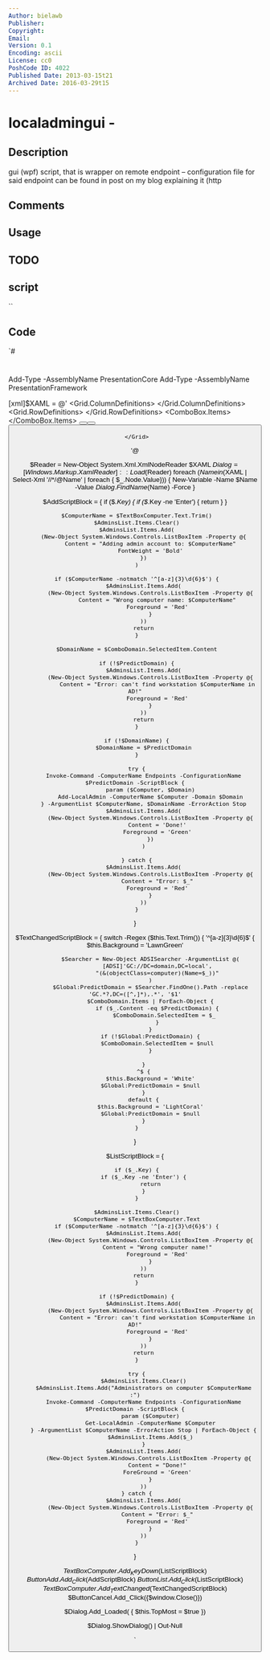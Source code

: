 ```yaml
---
Author: bielawb
Publisher: 
Copyright: 
Email: 
Version: 0.1
Encoding: ascii
License: cc0
PoshCode ID: 4022
Published Date: 2013-03-15t21
Archived Date: 2016-03-29t15
---
```


# localadmingui - 

## Description

gui (wpf) script, that is wrapper on remote endpoint – configuration file for said endpoint can be found in post on my blog explaining it (http

## Comments



## Usage



## TODO



## script

``

## Code

`#
 #
 Add-Type -AssemblyName PresentationCore
 Add-Type -AssemblyName PresentationFramework
 
 [xml]$XAML = @'
 <Window 
     xmlns="http://schemas.microsoft.com/winfx/2006/xaml/presentation"
     xmlns:x="http://schemas.microsoft.com/winfx/2006/xaml"
     Width="316" MinWidth="316" MaxWidth="316"
     Title="Local Admins Tool" SizeToContent="WidthAndHeight" FontSize="14" FontFamily="Consolas" Name="Window">
     <Grid>
         <Grid.ColumnDefinitions>
             <ColumnDefinition Width="Auto"/>
             <ColumnDefinition MinWidth="100"/>
         </Grid.ColumnDefinitions>
         <Grid.RowDefinitions>
             <RowDefinition Height="30"/>
             <RowDefinition Height="30"/>
             <RowDefinition Height="30"/>
             <RowDefinition Height="Auto"/>
         </Grid.RowDefinitions>
         <Label Content="Computer: " Grid.Column="0" />
         <TextBox Grid.Column="1" Name="TextBoxComputer"/>
         <Label Content="Domain: " Grid.Column="0" Grid.Row="1"/>
         <ComboBox Grid.Column="1" Grid.Row="1" Name="ComboDomain">
             <ComboBox.Items>
                 <ComboBoxItem Content="FOO"/>
                 <ComboBoxItem Content="BAR"/>
                 <ComboBoxItem Content="ALP"/>
                 <ComboBoxItem Content="BET"/>
                 <ComboBoxItem Content="GAM"/>
                 <ComboBoxItem Content="DEL"/>
             </ComboBox.Items>
         </ComboBox>
         <StackPanel Grid.ColumnSpan="2" Grid.Row="2" Orientation="Horizontal">
             <Button Name="ButtonList" Content="Check" Width="100"/>
             <Button Name="ButtonAdd" Content="Add" Width="100"/>
             <Button Name="ButtonCancel" Content="Cancel" Width="100"/>
         </StackPanel>
         <ListBox Grid.ColumnSpan="3" Grid.Row="3" Name="AdminsList"/>
         
     </Grid>
 </Window>
 '@
 
 $Reader = New-Object System.Xml.XmlNodeReader $XAML
 $Dialog = [Windows.Markup.XamlReader]::Load($Reader)
 foreach ($Name in ($XAML | Select-Xml '//*/@Name' | foreach { $_.Node.Value})) {
     New-Variable -Name $Name -Value $Dialog.FindName($Name) -Force
 }
 
 $AddScriptBlock = {
     if ($_.Key) {
         if ($_.Key -ne 'Enter') {
             return
         }
     }
 
     $ComputerName = $TextBoxComputer.Text.Trim()
     $AdminsList.Items.Clear()
     $AdminsList.Items.Add(
         (New-Object System.Windows.Controls.ListBoxItem -Property @{
             Content = "Adding admin account to: $ComputerName"
             FontWeight = 'Bold'
         })
     )
 
     if ($ComputerName -notmatch '^[a-z]{3}\d{6}$') {
         $AdminsList.Items.Add(
             (New-Object System.Windows.Controls.ListBoxItem -Property @{
                 Content = "Wrong computer name: $ComputerName"
                 Foreground = 'Red'
             }
         ))
         return
     }
 
     $DomainName = $ComboDomain.SelectedItem.Content
     
     if (!$PredictDomain) {
         $AdminsList.Items.Add(
             (New-Object System.Windows.Controls.ListBoxItem -Property @{
                 Content = "Error: can't find workstation $ComputerName in AD!"
                 Foreground = 'Red'
             }
         ))
         return
     }
 
     if (!$DomainName) {
         $DomainName = $PredictDomain
     }
 
     try {
         Invoke-Command -ComputerName Endpoints -ConfigurationName $PredictDomain -ScriptBlock {
             param ($Computer, $Domain)
             Add-LocalAdmin -ComputerName $Computer -Domain $Domain
         } -ArgumentList $ComputerName, $DomainName -ErrorAction Stop
         $AdminsList.Items.Add(
             (New-Object System.Windows.Controls.ListBoxItem -Property @{
                 Content = 'Done!'
                 Foreground = 'Green'
             })
         )
 
     } catch {
         $AdminsList.Items.Add(
             (New-Object System.Windows.Controls.ListBoxItem -Property @{
                 Content = "Error: $_"
                 Foreground = 'Red'
             }
         ))
     }
 }
 
 $TextChangedScriptBlock = {
     switch -Regex ($this.Text.Trim()) {
         '^[a-z]{3}\d{6}$' {
             $this.Background = 'LawnGreen'
             
             $Searcher = New-Object ADSISearcher -ArgumentList @(
                 [ADSI]'GC://DC=domain,DC=local',
                 "(&(objectClass=computer)(Name=$_))"
             )
             $Global:PredictDomain = $Searcher.FindOne().Path -replace 'GC.*?,DC=([^,]*),.*', '$1'
             $ComboDomain.Items | ForEach-Object {
                 if ($_.Content -eq $PredictDomain) {
                     $ComboDomain.SelectedItem = $_
                 }
             }
             if (!$Global:PredictDomain) {
                 $ComboDomain.SelectedItem = $null
             }
             
         }
         ^$ {
             $this.Background = 'White'
             $Global:PredictDomain = $null
         }
         default {
             $this.Background = 'LightCoral'
             $Global:PredictDomain = $null
         }
     }
 
 }
 
 $ListScriptBlock = {
 
     if ($_.Key) {
         if ($_.Key -ne 'Enter') {
             return
         }
     }
 
     $AdminsList.Items.Clear()
     $ComputerName = $TextBoxComputer.Text
     if ($ComputerName -notmatch '^[a-z]{3}\d{6}$') {
         $AdminsList.Items.Add(
             (New-Object System.Windows.Controls.ListBoxItem -Property @{
                 Content = "Wrong computer name!"
                 Foreground = 'Red'
             }
         ))
         return
     }
 
     if (!$PredictDomain) {
         $AdminsList.Items.Add(
             (New-Object System.Windows.Controls.ListBoxItem -Property @{
                 Content = "Error: can't find workstation $ComputerName in AD!"
                 Foreground = 'Red'
             }
         ))
         return
     }
 
     try {
         $AdminsList.Items.Clear()
         $AdminsList.Items.Add("Administrators on computer $ComputerName :")
         Invoke-Command -ComputerName Endpoints -ConfigurationName $PredictDomain -ScriptBlock {
             param ($Computer)
             Get-LocalAdmin -ComputerName $Computer
         } -ArgumentList $ComputerName -ErrorAction Stop | ForEach-Object {
             $AdminsList.Items.Add($_)
         }
         $AdminsList.Items.Add(
             (New-Object System.Windows.Controls.ListBoxItem -Property @{ 
                 Content = "Done!"
                 ForeGround = 'Green'
             }
         ))
     } catch {
         $AdminsList.Items.Add(
             (New-Object System.Windows.Controls.ListBoxItem -Property @{
                 Content = "Error: $_"
                 Foreground = 'Red'
             }
         ))
     }
 
 }
 
 $TextBoxComputer.Add_KeyDown($ListScriptBlock)
 $ButtonAdd.Add_Click($AddScriptBlock)
 $ButtonList.Add_Click($ListScriptBlock)
 $TextBoxComputer.Add_TextChanged($TextChangedScriptBlock)
 $ButtonCancel.Add_Click({$window.Close()})
 
 $Dialog.Add_Loaded( {
     $this.TopMost = $true
 })
 
 $Dialog.ShowDialog() | Out-Null
 
`

